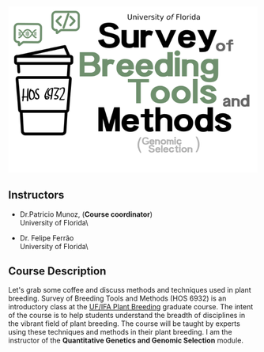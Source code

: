 <p align="center">
  <img src="./tmp.png" />
</p>

## Instructors

- Dr.Patricio Munoz, (**Course coordinator**)\
University of Florida\

- Dr. Felipe Ferrão\
University of Florida\

## Course Description

Let's grab some coffee and discuss methods and techniques used in plant breeding. Survey of Breeding Tools and Methods (HOS 6932) is an introductory class at the [UF/IFA Plant Breeding](https://programs.ifas.ufl.edu/plant-breeding/graduate-program/) graduate course. The intent of the course is to help students understand the breadth of disciplines in the vibrant field of plant breeding. The course will be taught by experts using these techniques and methods in their plant breeding. I am the instructor of the **Quantitative Genetics and Genomic Selection** module.  
